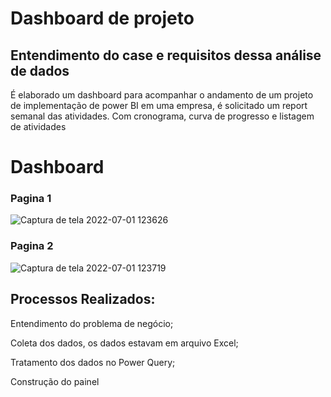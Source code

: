 # Dashboard de projeto
## Entendimento do case e requisitos dessa análise de dados
É elaborado um dashboard para acompanhar o andamento de um projeto de implementação de power BI em uma empresa, é solicitado um report semanal das atividades.
Com cronograma, curva de progresso e listagem de atividades

# Dashboard
### Pagina 1
![Captura de tela 2022-07-01 123626](https://user-images.githubusercontent.com/18721122/180004070-507f54af-1daa-4881-967b-050496357fe8.png)
### Pagina 2
![Captura de tela 2022-07-01 123719](https://user-images.githubusercontent.com/18721122/180004343-9d4ea29d-e3a3-4478-9c1d-f8bc58f0dec6.png)

## Processos Realizados:  

Entendimento do problema de negócio;  

Coleta dos dados, os dados estavam em arquivo Excel;  

Tratamento dos dados no Power Query; 

Construção do painel

